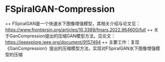 # FSpiralGAN-Compression
++ FSpiralGAN是一个快速水下图像增强模型，其相关介绍与论文见：https://www.frontiersin.org/articles/10.3389/fmars.2022.964600/full
++ 关于GanCompression提出的压缩GAN模型方法，见论文：https://ieeexplore.ieee.org/document/9157494
++ 主要工作：复现《GanCompression》提出的压缩模型方法，实现对FSpiralGAN水下图像增强模型的压缩
